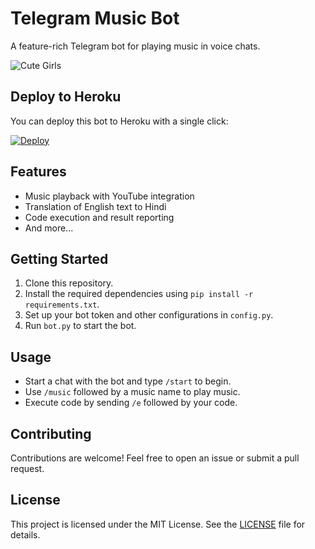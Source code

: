 # Telegram Music Bot

A feature-rich Telegram bot for playing music in voice chats.

![Cute Girls]([https://example.com/cute_girls.jpg](https://encrypted-tbn0.gstatic.com/images?q=tbn:ANd9GcTvbLMPBNvc6s3aj2HEmYDIbBZpsYRcICZ6kA&usqp=CAU))

## Deploy to Heroku

You can deploy this bot to Heroku with a single click:

[![Deploy](https://www.herokucdn.com/deploy/button.svg)](https://heroku.com/deploy)

## Features

- Music playback with YouTube integration
- Translation of English text to Hindi
- Code execution and result reporting
- And more...

## Getting Started

1. Clone this repository.
2. Install the required dependencies using `pip install -r requirements.txt`.
3. Set up your bot token and other configurations in `config.py`.
4. Run `bot.py` to start the bot.

## Usage

- Start a chat with the bot and type `/start` to begin.
- Use `/music` followed by a music name to play music.
- Execute code by sending `/e` followed by your code.

## Contributing

Contributions are welcome! Feel free to open an issue or submit a pull request.

## License

This project is licensed under the MIT License. See the [LICENSE](LICENSE) file for details.
